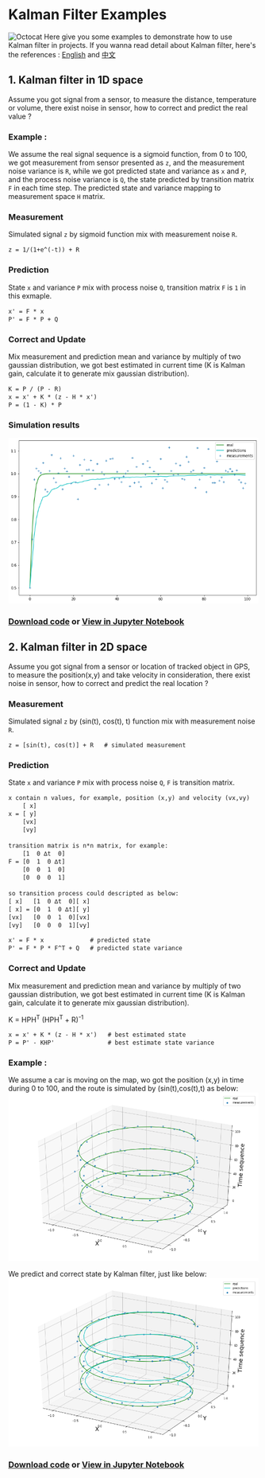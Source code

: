 # Kalman Filter Examples

![Octocat](https://github.githubassets.com/images/icons/emoji/octocat.png) Here give you some examples to demonstrate how to use Kalman filter in projects. If you wanna read detail about Kalman filter, here's the references : [English](http://www.bzarg.com/p/how-a-kalman-filter-works-in-pictures/) and [中文](https://kaffeecat.github.io/blogs/docs/KalmanFilter.html)

## 1. Kalman filter in 1D space
Assume you got signal from a sensor, to measure the distance, temperature or volume, there exist noise in sensor, how to correct and predict the real value ?

### Example : 
We assume the real signal sequence is a sigmoid function, from 0 to 100, we got measurement from sensor presented as `z`, and the measurement noise variance is `R`, while we got predicted state and variance as `x` and `P`, and the process noise variance is `Q`, the state predicted by transition matrix `F` in each time step. The predicted state and variance mapping to measurement space `H` matrix.

### Measurement 
Simulated signal `z` by sigmoid function mix with measurement noise `R`.

```
z = 1/(1+e^(-t)) + R
```
### Prediction 
State `x` and variance `P` mix with process noise `Q`, transition matrix `F` is `1` in this exmaple.

```
x' = F * x
P' = F * P + Q
```
### Correct and Update
Mix measurement and prediction mean and variance by multiply of two gaussian distribution, we got best estimated in current time (K is Kalman gain, calculate it to generate mix gaussian distribution).

```
K = P / (P - R)
x = x' + K * (z - H * x')
P = (1 - K) * P
```

### Simulation results
![](https://github.com/KaffeeCat/Kalman-Filter/blob/master/Images/kalman1d.png?raw=true)

### [Download code](https://github.com/KaffeeCat/Kalman-Filter/blob/master/Sources/Kalman_1D.ipynb) or [View in Jupyter Notebook](https://nbviewer.jupyter.org/github/KaffeeCat/Kalman-Filter/blob/master/Sources/Kalman_1D.ipynb)


## 2. Kalman filter in 2D space
Assume you got signal from a sensor or location of tracked object in GPS, to measure the position(x,y) and take velocity in consideration, there exist noise in sensor, how to correct and predict the real location ?

### Measurement 
Simulated signal `z` by (sin(t), cos(t), t) function mix with measurement noise `R`.

```
z = [sin(t), cos(t)] + R   # simulated measurement
```

### Prediction 
State `x` and variance `P` mix with process noise `Q`, `F` is transition matrix.

```
x contain n values, for example, position (x,y) and velocity (vx,vy)
    [ x]
x = [ y]
    [vx]
    [vy]
    
transition matrix is n*n matrix, for example:
    [1  0 ∆t  0]
F = [0  1  0 ∆t]
    [0  0  1  0]
    [0  0  0  1]
    
so transition process could descripted as below:
[ x]   [1  0 ∆t  0][ x]
[ x] = [0  1  0 ∆t][ y]
[vx]   [0  0  1  0][vx]
[vy]   [0  0  0  1][vy]
```

```
x' = F * x             # predicted state
P' = F * P * F^T + Q   # predicted state variance
```

### Correct and Update
Mix measurement and prediction mean and variance by multiply of two gaussian distribution, we got best estimated in current time (K is Kalman gain, calculate it to generate mix gaussian distribution).

K = HPH<sup>T</sup>  (HPH<sup>T</sup> + R)<sup>-1</sup>

```
x = x' + K * (z - H * x')   # best estimated state
P = P' - KHP'               # best estimate state variance
```

### Example :
We assume a car is moving on the map, wo got the position (x,y) in time during 0 to 100, and the route is simulated by (sin(t),cos(t),t) as below:
![](https://github.com/KaffeeCat/Kalman-Filter/blob/master/Images/kalman2d_a.png?raw=true)

We predict and correct state by Kalman filter, just like below:
![](https://github.com/KaffeeCat/Kalman-Filter/blob/master/Images/kalman2d_b.png?raw=true)

### [Download code](https://github.com/KaffeeCat/Kalman-Filter/blob/master/Sources/Kalman_2D.ipynb) or [View in Jupyter Notebook](https://nbviewer.jupyter.org/github/KaffeeCat/Kalman-Filter/blob/master/Sources/Kalman_2D.ipynb)